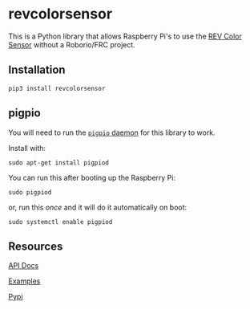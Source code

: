 # revcolorsensor

This is a Python library that allows Raspberry Pi's to use the [REV Color Sensor](https://www.revrobotics.com/rev-31-1557/) without a Roborio/FRC project.

## Installation

```
pip3 install revcolorsensor
```

## pigpio

You will need to run the [`pigpio` daemon](https://abyz.me.uk/rpi/pigpio/) for this library to work.

Install with:

```
sudo apt-get install pigpiod
```

You can run this after booting up the Raspberry Pi:

```
sudo pigpiod
```

or, run this *once* and it will do it automatically on boot:

```
sudo systemctl enable pigpiod
```

## Resources

[API Docs](https://jasonli0616.github.io/revcolorsensor/revcolorsensor/)

[Examples](https://github.com/jasonli0616/revcolorsensor/tree/master/examples)

[Pypi](https://pypi.org/project/revcolorsensor/)